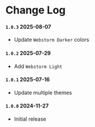 # Change Log

<!-- All notable changes to the "vscode-webstorm-theme" extension will be documented in this file.

Check [Keep a Changelog](http://keepachangelog.com/) for recommendations on how to structure this file.

## [Unreleased] -->

#### `1.0.3` 2025-08-07

- Update `Webstorm Darker` colors

#### `1.0.2` 2025-07-29

- Add `Webstorm Light`

#### `1.0.1` 2025-07-16

- Update multiple themes

#### `1.0.0` 2024-11-27

- Initial release

